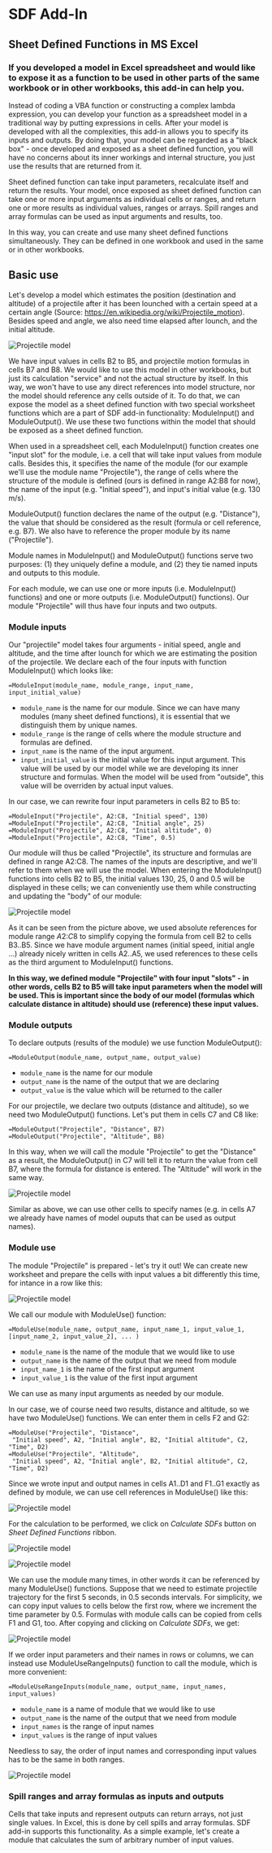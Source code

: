 # SDF Add-In

## Sheet Defined Functions in MS Excel

### If you developed a model in Excel spreadsheet and would like to expose it as a function to be used in other parts of the same workbook or in other workbooks, this add-in can help you. 

Instead of coding a VBA function or constructing a complex lambda expression, you can develop your function as a spreadsheet model in a traditional way by putting expressions in cells. After your model is developed with all the complexities, this add-in allows you to specify its inputs and outputs. By doing that, your model can be regarded as a "black box" - once developed and exposed as a sheet defined function, you will have no concerns about its inner workings and internal structure, you just use the results that are returned from it. 

Sheet defined function can take input parameters, recalculate itself and return the results. Your model, once exposed as sheet defined function can take one or more input arguments as individual cells or ranges, and return one or more results as individual values, ranges or arrays. Spill ranges and array formulas can be used as input arguments and results, too.

In this way, you can create and use many sheet defined functions simultaneously. They can be defined in one workbook and used in the same or in other workbooks. 

## Basic use

Let's develop a model which estimates the position (destination and altitude) of a projectile after it has been lounched with a certain speed at a certain angle (Source: https://en.wikipedia.org/wiki/Projectile_motion). Besides speed and angle, we also need time elapsed after lounch, and the initial altitude.

![Projectile model](/images/projectile1.png)

We have input values in cells B2 to B5, and projectile motion formulas in cells B7 and B8. We would like to use this model in other workbooks, but just its calculation "service" and not the actual structure by itself. In this way, we won't have to use any direct references into model structure, nor the model should reference any cells outside of it. To do that, we can expose the model as a sheet defined function with two special worksheet functions which are a part of SDF add-in functionality: ModuleInput() and ModuleOutput(). We use these two functions within the model that should be exposed as a sheet defined function.

When used in a spreadsheet cell, each ModuleInput() function creates one "input slot" for the module, i.e. a cell that will take input values from module calls. Besides this, it specifies the name of the module (for our example we'll use the module name "Projectile"), the range of cells where the structure of the module is defined (ours is defined in range A2:B8 for now), the name of the input (e.g. "Initial speed"), and input's initial value (e.g. 130 m/s).

ModuleOutput() function declares the name of the output (e.g. "Distance"), the value that should be considered as the result (formula or cell reference, e.g. B7). We also have to reference the proper module by its name ("Projectile").

Module names in ModuleInput() and ModuleOutput() functions serve two purposes: (1) they uniquely define a module, and (2) they tie named inputs and outputs to this module.

For each module, we can use one or more inputs (i.e. ModuleInput() functions) and one or more outputs (i.e. ModuleOutput() functions). Our module "Projectile" will thus have four inputs and two outputs.

### Module inputs

Our "projectile" model takes four arguments - initial speed, angle and altitude, and the time after lounch for which we are estimating the position of the projectile. We declare each of the four inputs with function ModuleInput() which looks like:

`=ModuleInput(module_name, module_range, input_name, input_initial_value)`

- `module_name` is the name for our module. Since we can have many modules (many sheet defined functions), it is essential that we distinguish them by unique names. 
- `module_range` is the range of cells where the module structure and formulas are defined. 
- `input_name` is the name of the input argument.
- `input_initial_value` is the initial value for this input argument. This value will be used by our model while we are developing its inner structure and formulas. When the model will be used from "outside", this value will be overriden by actual input values.

In our case, we can rewrite four input parameters in cells B2 to B5 to:

```
=ModuleInput("Projectile", A2:C8, "Initial speed", 130)
=ModuleInput("Projectile", A2:C8, "Initial angle", 25)
=ModuleInput("Projectile", A2:C8, "Initial altitude", 0)
=ModuleInput("Projectile", A2:C8, "Time", 0.5)
```

Our module will thus be called "Projectile", its structure and formulas are defined in range A2:C8. The names of the inputs are descriptive, and we'll refer to them when we will use the model. When entering the ModuleInput() functions into cells B2 to B5, the initial values 130, 25, 0 and 0.5 will be displayed in these cells; we can conveniently use them while constructing and updating the "body" of our module: 

![Projectile model](/images/projectile2.png)

As it can be seen from the picture above, we used absolute references for module range $A$2:$C$8 to simplify copying the formula from cell B2 to cells B3..B5. Since we have module argument names (initial speed, initial angle ...) already nicely written in cells A2..A5, we used references to these cells as the third argument to ModuleInput() functions. 

**In this way, we defined module "Projectile" with four input "slots" - in other words, cells B2 to B5 will take input parameters when the model will be used. This is important since the body of our model (formulas which calculate distance in altitude) should use (reference) these input values.**

### Module outputs

To declare outputs (results of the module) we use function ModuleOutput():

`=ModuleOutput(module_name, output_name, output_value)`

- `module_name` is the name for our module
- `output_name` is the name of the output that we are declaring
- `output_value` is the value which will be returned to the caller

For our projectile, we declare two outputs (distance and altitude), so we need two ModuleOutput() functions. Let's put them in cells C7 and C8 like:

```
=ModuleOutput("Projectile", "Distance", B7)
=ModuleOutput("Projectile", "Altitude", B8)
```

In this way, when we will call the module "Projectile" to get the "Distance" as a result, the ModuleOutput() in C7 will tell it to return the value from cell B7, where the formula for distance is entered. The "Altitude" will work in the same way.

![Projectile model](/images/projectile3.png)

Similar as above, we can use other cells to specify names (e.g. in cells A7 we already have names of model ouputs that can be used as output names).


### Module use

The module "Projectile" is prepared - let's try it out! We can create new worksheet and prepare the cells with input values a bit differently this time, for intance in a row like this:

![Projectile model](/images/projectile4.png)

We call our module with ModuleUse() function: 

`=ModuleUse(module_name, output_name, input_name_1, input_value_1, [input_name_2, input_value_2], ... )`

- `module_name` is the name of the module that we would like to use
- `output_name` is the name of the output that we need from module
- `input_name_1` is the name of the first input argument
- `input_value_1` is the value of the first input argument

We can use as many input arguments as needed by our module.

In our case, we of course need two results, distance and altitude, so we have two ModuleUse() functions. We can enter them in cells F2 and G2:

```
=ModuleUse("Projectile", "Distance", 
 "Initial speed", A2, "Initial angle", B2, "Initial altitude", C2, "Time", D2)
=ModuleUse("Projectile", "Altitude", 
 "Initial speed", A2, "Initial angle", B2, "Initial altitude", C2, "Time", D2)
```

Since we wrote input and output names in cells A1..D1 and F1..G1 exactly as defined by module, we can use cell references in ModuleUse() like this:

![Projectile model](/images/projectile5.png)

For the calculation to be performed, we click on *Calculate SDFs* button on *Sheet Defined Functions* ribbon.

![Projectile model](/images/calculateSDFs.png)

![Projectile model](/images/projectile6.png)

We can use the module many times, in other words it can be referenced by many ModuleUse() functions. Suppose that we need to estimate projectile trajectory for the first 5 seconds, in 0.5 seconds intervals. For simplicity, we can copy input values to cells below the first row, where we increment the time parameter by 0.5. Formulas with module calls can be copied from cells F1 and G1, too. After copying and clicking on *Calculate SDFs*, we get:

![Projectile model](/images/projectile7.png)

If we order input parameters and their names in rows or columns, we can instead use ModuleUseRangeInputs() function to call the module, which is more convenient:

`=ModuleUseRangeInputs(module_name, output_name, input_names, input_values)`

- `module_name` is a name of module that we would like to use
- `output_name` is the name of the output that we need from module
- `input_names` is the range of input names
- `input_values` is the range of input values

Needless to say, the order of input names and corresponding input values has to be the same in both ranges.

![Projectile model](/images/projectile8.png)

### Spill ranges and array formulas as inputs and outputs

Cells that take inputs and represent outputs can return arrays, not just single values. In Excel, this is done by cell spills and array formulas. SDF add-in supports this functionality. As a simple example, let's create a module that calculates the sum of arbitrary number of input values.